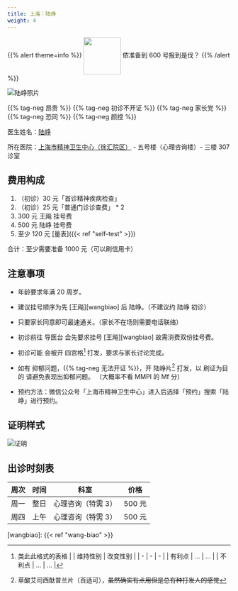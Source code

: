 ```yaml
---
title: 上海｜陆峥
weight: 4
---
```


{{% alert theme=info %}}
<img src="/images/wpnl.jpg" style="display:inline;height:6em;vertical-align:middle" /> 侬准备到 600 号报到是伐？
{{% /alert %}}

![陆峥照片](images/doctor/lu-zheng.jpg)

{{% tag-neg 昂贵 %}} {{% tag-neg 初诊不开证 %}}
{{% tag-neg 家长党 %}} {{% tag-neg 恐同 %}} {{% tag-neg 颜控 %}}

医生姓名：[陆峥](http://www.smhc.org.cn/MedicalGuide/contents/48/30.html)

所在医院：[上海市精神卫生中心（徐汇院区）](https://amap.com/place/B0HR6N4LN1) - 五号楼（心理咨询楼）- 三楼 307 诊室

## 费用构成

1. （初诊）30 元「首诊精神疾病检查」
1. （初诊）25 元「普通门诊诊查费」 \* 2
1. 300 元 王飚 挂号费
1. 500 元 陆峥 挂号费
1. 至少 120 元 [量表]({{< ref "self-test" >}})

合计：至少需要准备 1000 元（可以刷信用卡）

## 注意事项

- 年龄要求年满 20 周岁。

- 建议挂号顺序为先 [王飚][wangbiao] 后 陆峥。（不建议约 陆峥 初诊）

- 只要家长同意即可最速通关。（家长不在场则需要电话联络）

- 初诊前往 导医台 会先要求挂号 [王飚][wangbiao] 故需消费双份挂号费。

- 初诊可能 会被开 四宫格[^1] 打发，要求与家长讨论完成。

- 如有 抑郁问题，{{% tag-neg 无法开证 %}}，开 陆峥片[^2] 打发，以 刷证为目的 请避免表现出抑郁问题。
（大概率不看 MMPI 的 Mf 分）

- 预约方法：微信公众号「上海市精神卫生中心」进入后选择「预约」搜索「陆峥」进行预约。

## 证明样式

![证明](images/doctor/lu-zheng-zm.jpg)

## 出诊时刻表

| 周次 | 时间 | 科室 | 价格 |
| :---: | :---: | :---: | :---: |
| 周一 | 整日 | 心理咨询（特需 3）| 500 元 |
| 周四 | 上午 | 心理咨询（特需 3）| 500 元 |

[^1]: 类此此格式的表格
| | 维持性别 | 改变性别 |
| - | - | - |
| 有利点 | ... | ... |
| 不利点 | ... | ... |

[^2]: 草酸艾司西酞普兰片（百适可），~~虽然确实有点用但是总有种打发人的感觉~~

[wangbiao]: {{< ref "wang-biao" >}}
